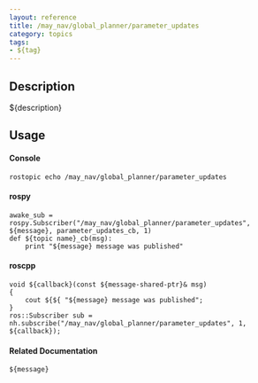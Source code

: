 ```yaml
---
layout: reference
title: /may_nav/global_planner/parameter_updates
category: topics
tags: 
- ${tag}
---
```


## Description
${description}

## Usage
#### Console
```
rostopic echo /may_nav/global_planner/parameter_updates
```

#### rospy
```
awake_sub = rospy.Subscriber("/may_nav/global_planner/parameter_updates", ${message}, parameter_updates_cb, 1)
def ${topic name}_cb(msg):
    print "${message} message was published"
```

#### roscpp
```
void ${callback}(const ${message-shared-ptr}& msg)
{
    cout ${${ "${message} message was published";
}
ros::Subscriber sub = nh.subscribe("/may_nav/global_planner/parameter_updates", 1, ${callback});
```

#### Related Documentation
``${message}``